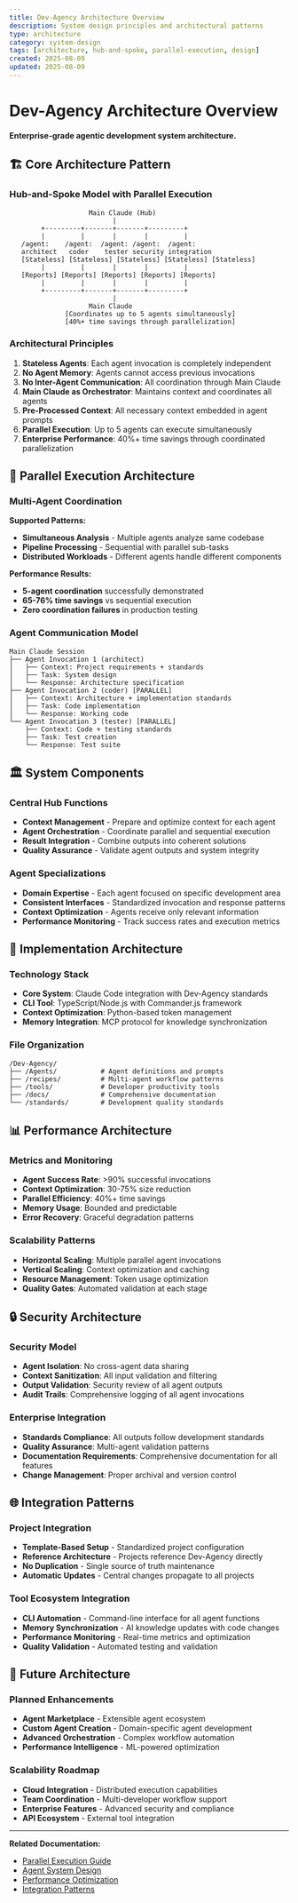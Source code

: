 ```yaml
---
title: Dev-Agency Architecture Overview
description: System design principles and architectural patterns
type: architecture
category: system-design
tags: [architecture, hub-and-spoke, parallel-execution, design]
created: 2025-08-09
updated: 2025-08-09
---
```


# Dev-Agency Architecture Overview

**Enterprise-grade agentic development system architecture.**

## 🏗️ Core Architecture Pattern

### Hub-and-Spoke Model with Parallel Execution

```
                    Main Claude (Hub)
                          |
        +---------+-------+-------+---------+
        |         |       |       |         |
   /agent:    /agent:  /agent: /agent:  /agent:
   architect   coder    tester security integration
   [Stateless] [Stateless] [Stateless] [Stateless] [Stateless]
        |         |       |       |         |
   [Reports] [Reports] [Reports] [Reports] [Reports]
        |         |       |       |         |
        +---------+-------+-------+---------+
                          |
                    Main Claude
              [Coordinates up to 5 agents simultaneously]
              [40%+ time savings through parallelization]
```

### Architectural Principles

1. **Stateless Agents**: Each agent invocation is completely independent
2. **No Agent Memory**: Agents cannot access previous invocations  
3. **No Inter-Agent Communication**: All coordination through Main Claude
4. **Main Claude as Orchestrator**: Maintains context and coordinates all agents
5. **Pre-Processed Context**: All necessary context embedded in agent prompts
6. **Parallel Execution**: Up to 5 agents can execute simultaneously
7. **Enterprise Performance**: 40%+ time savings through coordinated parallelization

## 🔄 Parallel Execution Architecture

### Multi-Agent Coordination

**Supported Patterns:**
- **Simultaneous Analysis** - Multiple agents analyze same codebase
- **Pipeline Processing** - Sequential with parallel sub-tasks
- **Distributed Workloads** - Different agents handle different components

**Performance Results:**
- **5-agent coordination** successfully demonstrated
- **65-76% time savings** vs sequential execution
- **Zero coordination failures** in production testing

### Agent Communication Model

```
Main Claude Session
├── Agent Invocation 1 (architect)
│   ├── Context: Project requirements + standards
│   ├── Task: System design
│   └── Response: Architecture specification
├── Agent Invocation 2 (coder) [PARALLEL]
│   ├── Context: Architecture + implementation standards  
│   ├── Task: Code implementation
│   └── Response: Working code
└── Agent Invocation 3 (tester) [PARALLEL]
    ├── Context: Code + testing standards
    ├── Task: Test creation
    └── Response: Test suite
```

## 🏛️ System Components

### Central Hub Functions
- **Context Management** - Prepare and optimize context for each agent
- **Agent Orchestration** - Coordinate parallel and sequential execution
- **Result Integration** - Combine outputs into coherent solutions
- **Quality Assurance** - Validate agent outputs and system integrity

### Agent Specializations
- **Domain Expertise** - Each agent focused on specific development area
- **Consistent Interfaces** - Standardized invocation and response patterns
- **Context Optimization** - Agents receive only relevant information
- **Performance Monitoring** - Track success rates and execution metrics

## 🔧 Implementation Architecture

### Technology Stack
- **Core System**: Claude Code integration with Dev-Agency standards
- **CLI Tool**: TypeScript/Node.js with Commander.js framework
- **Context Optimization**: Python-based token management
- **Memory Integration**: MCP protocol for knowledge synchronization

### File Organization
```
/Dev-Agency/
├── /Agents/           # Agent definitions and prompts
├── /recipes/          # Multi-agent workflow patterns
├── /tools/            # Developer productivity tools
├── /docs/             # Comprehensive documentation
└── /standards/        # Development quality standards
```

## 📊 Performance Architecture

### Metrics and Monitoring
- **Agent Success Rate**: >90% successful invocations
- **Context Optimization**: 30-75% size reduction
- **Parallel Efficiency**: 40%+ time savings
- **Memory Usage**: Bounded and predictable
- **Error Recovery**: Graceful degradation patterns

### Scalability Patterns
- **Horizontal Scaling**: Multiple parallel agent invocations
- **Vertical Scaling**: Context optimization and caching
- **Resource Management**: Token usage optimization
- **Quality Gates**: Automated validation at each stage

## 🔒 Security Architecture

### Security Model
- **Agent Isolation**: No cross-agent data sharing
- **Context Sanitization**: All input validation and filtering
- **Output Validation**: Security review of all agent outputs
- **Audit Trails**: Comprehensive logging of all agent invocations

### Enterprise Integration
- **Standards Compliance**: All outputs follow development standards
- **Quality Assurance**: Multi-agent validation patterns
- **Documentation Requirements**: Comprehensive documentation for all features
- **Change Management**: Proper archival and version control

## 🌐 Integration Patterns

### Project Integration
- **Template-Based Setup** - Standardized project configuration
- **Reference Architecture** - Projects reference Dev-Agency directly
- **No Duplication** - Single source of truth maintenance
- **Automatic Updates** - Central changes propagate to all projects

### Tool Ecosystem Integration
- **CLI Automation** - Command-line interface for all agent functions
- **Memory Synchronization** - AI knowledge updates with code changes
- **Performance Monitoring** - Real-time metrics and optimization
- **Quality Validation** - Automated testing and validation

## 🔮 Future Architecture

### Planned Enhancements
- **Agent Marketplace** - Extensible agent ecosystem
- **Custom Agent Creation** - Domain-specific agent development
- **Advanced Orchestration** - Complex workflow automation
- **Performance Intelligence** - ML-powered optimization

### Scalability Roadmap
- **Cloud Integration** - Distributed execution capabilities
- **Team Coordination** - Multi-developer workflow support
- **Enterprise Features** - Advanced security and compliance
- **API Ecosystem** - External tool integration

---

**Related Documentation:**
- [Parallel Execution Guide](parallel-execution.md)
- [Agent System Design](../agents/)
- [Performance Optimization](../tools/performance.md)
- [Integration Patterns](../workflows/)